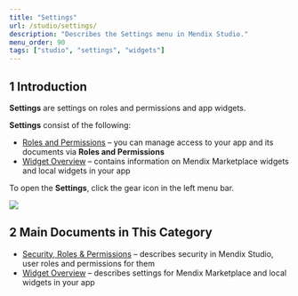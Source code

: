 ```yaml
---
title: "Settings"
url: /studio/settings/
description: "Describes the Settings menu in Mendix Studio."
menu_order: 90
tags: ["studio", "settings", "widgets"]
---
```


## 1 Introduction

**Settings** are settings on roles and permissions and app widgets. 

**Settings** consist of the following:

* [Roles and Permissions](settings-security) – you can manage access to your app and its documents via **Roles and Permissions**
* [Widget Overview](settings-widget-overview) – contains information on Mendix Marketplace widgets and local widgets in your app

To open the **Settings**, click the gear icon in the left menu bar.

![](attachments/settings/settings-icon.png)

## 2 Main Documents in This Category

* [Security, Roles & Permissions](settings-security) – describes security in Mendix Studio, user roles and permissions for them
* [Widget Overview](settings-widget-overview) – describes settings for Mendix Marketplace and local widgets in your app
